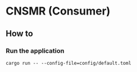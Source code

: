 # CNSMR (Consumer)

## How to

### Run the application

```shell
cargo run -- --config-file=config/default.toml
```
